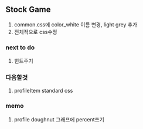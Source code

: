 ## Stock Game

1. common.css에 color_white 이름 변경, light grey 추가
2. 전체적으로 css수정

### next to do

1. 힌트주기

### 다음할것

1. profileItem standard css

### memo

1. profile doughnut 그래프에 percent쓰기
